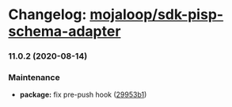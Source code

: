 # Changelog: [mojaloop/sdk-pisp-schema-adapter](https://github.com/mojaloop/sdk-pisp-schema-adapter)
### 11.0.2 (2020-08-14)


### Maintenance

* **package:** fix pre-push hook ([29953b1](https://github.com/mojaloop/thirdparty-scheme-adapter/commit/29953b1d8a182e65e6cbad37aafd26484f8574b3))
